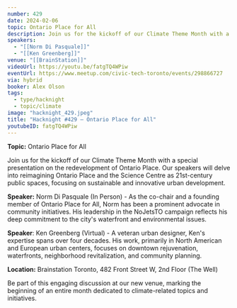 ```yaml
---
number: 429
date: 2024-02-06
topic: Ontario Place for All
description: Join us for the kickoff of our Climate Theme Month with a special presentation on the redevelopment of Ontario Place. Our speakers will delve into reimagining Ontario Place and the Science Centre as 21st-century public spaces, focusing on sustainable and innovative urban development.
speakers:
  - "[[Norm Di Pasquale]]"
  - "[[Ken Greenberg]]"
venue: "[[BrainStation]]"
videoUrl: https://youtu.be/fatgTQ4WPiw
eventUrl: https://www.meetup.com/civic-tech-toronto/events/298866727
via: hybrid
booker: Alex Olson
tags:
  - type/hacknight
  - topic/climate
image: "hacknight_429.jpeg"
title: "Hacknight #429 – Ontario Place for All"
youtubeID: fatgTQ4WPiw
---
```


**Topic:** Ontario Place for All

Join us for the kickoff of our Climate Theme Month with a special presentation on the redevelopment of Ontario Place. Our speakers will delve into reimagining Ontario Place and the Science Centre as 21st-century public spaces, focusing on sustainable and innovative urban development.

**Speaker:** Norm Di Pasquale (In Person) - As the co-chair and a founding member of Ontario Place for All, Norm has been a prominent advocate in community initiatives. His leadership in the NoJetsTO campaign reflects his deep commitment to the city's waterfront and environmental issues.

**Speaker**: Ken Greenberg (Virtual) - A veteran urban designer, Ken's expertise spans over four decades. His work, primarily in North American and European urban centers, focuses on downtown rejuvenation, waterfronts, neighborhood revitalization, and community planning.

**Location:** Brainstation Toronto, 482 Front Street W, 2nd Floor (The Well)

Be part of this engaging discussion at our new venue, marking the beginning of an entire month dedicated to climate-related topics and initiatives.
